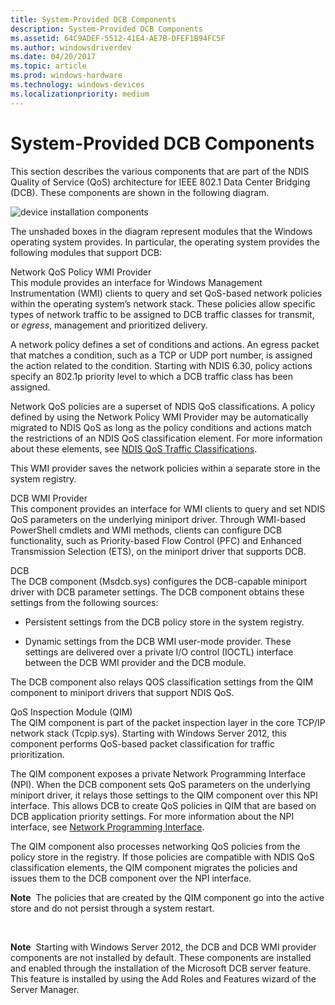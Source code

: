 ```yaml
---
title: System-Provided DCB Components
description: System-Provided DCB Components
ms.assetid: 64C9ADEF-5512-41E4-AE7B-DFEF1B94FC5F
ms.author: windowsdriverdev
ms.date: 04/20/2017
ms.topic: article
ms.prod: windows-hardware
ms.technology: windows-devices
ms.localizationpriority: medium
---
```


# System-Provided DCB Components


This section describes the various components that are part of the NDIS Quality of Service (QoS) architecture for IEEE 802.1 Data Center Bridging (DCB). These components are shown in the following diagram.

![device installation components](images/dcb.png)

The unshaded boxes in the diagram represent modules that the Windows operating system provides. In particular, the operating system provides the following modules that support DCB:

<a href="" id="network-qos-policy-wmi-provider"></a>Network QoS Policy WMI Provider  
This module provides an interface for Windows Management Instrumentation (WMI) clients to query and set QoS-based network policies within the operating system’s network stack. These policies allow specific types of network traffic to be assigned to DCB traffic classes for transmit, or *egress*, management and prioritized delivery.

A network policy defines a set of conditions and actions. An egress packet that matches a condition, such as a TCP or UDP port number, is assigned the action related to the condition. Starting with NDIS 6.30, policy actions specify an 802.1p priority level to which a DCB traffic class has been assigned.

Network QoS policies are a superset of NDIS QoS classifications. A policy defined by using the Network Policy WMI Provider may be automatically migrated to NDIS QoS as long as the policy conditions and actions match the restrictions of an NDIS QoS classification element. For more information about these elements, see [NDIS QoS Traffic Classifications](ndis-qos-traffic-classifications.md).

This WMI provider saves the network policies within a separate store in the system registry.

<a href="" id="dcb-wmi-provider"></a>DCB WMI Provider  
This component provides an interface for WMI clients to query and set NDIS QoS parameters on the underlying miniport driver. Through WMI-based PowerShell cmdlets and WMI methods, clients can configure DCB functionality, such as Priority-based Flow Control (PFC) and Enhanced Transmission Selection (ETS), on the miniport driver that supports DCB.

<a href="" id="dcb"></a>DCB  
The DCB component (Msdcb.sys) configures the DCB-capable miniport driver with DCB parameter settings. The DCB component obtains these settings from the following sources:

-   Persistent settings from the DCB policy store in the system registry.

-   Dynamic settings from the DCB WMI user-mode provider. These settings are delivered over a private I/O control (IOCTL) interface between the DCB WMI provider and the DCB module.

The DCB component also relays QOS classification settings from the QIM component to miniport drivers that support NDIS QoS.

<a href="" id="qos-inspection-module--qim-"></a>QoS Inspection Module (QIM)  
The QIM component is part of the packet inspection layer in the core TCP/IP network stack (Tcpip.sys). Starting with Windows Server 2012, this component performs QoS-based packet classification for traffic prioritization.

The QIM component exposes a private Network Programming Interface (NPI). When the DCB component sets QoS parameters on the underlying miniport driver, it relays those settings to the QIM component over this NPI interface. This allows DCB to create QoS policies in QIM that are based on DCB application priority settings. For more information about the NPI interface, see [Network Programming Interface](network-programming-interface.md).

The QIM component also processes networking QoS policies from the policy store in the registry. If those policies are compatible with NDIS QoS classification elements, the QIM component migrates the policies and issues them to the DCB component over the NPI interface.

**Note**  The policies that are created by the QIM component go into the active store and do not persist through a system restart.

 

**Note**  Starting with Windows Server 2012, the DCB and DCB WMI provider components are not installed by default. These components are installed and enabled through the installation of the Microsoft DCB server feature. This feature is installed by using the Add Roles and Features wizard of the Server Manager.

 

 

 





